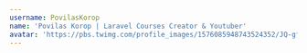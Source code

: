 ```yaml
---
username: PovilasKorop
name: 'Povilas Korop | Laravel Courses Creator & Youtuber'
avatar: 'https://pbs.twimg.com/profile_images/1576085948743524352/JQ-gfbyf_normal.jpg'
---
```

